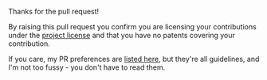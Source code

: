 Thanks for the pull request!

By raising this pull request you confirm you are licensing your contributions under the [project license](LICENSE) and that you have no patents covering your contribution.

If you care, my PR preferences are [listed here](https://github.com/ndmitchell/neil#contributions), but they're all guidelines, and I'm not too fussy - you don't have to read them.
